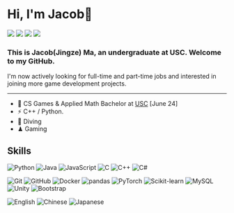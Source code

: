 # Hi, I'm Jacob👋

[![](https://img.shields.io/badge/website-000000?style=for-the-badge&logo=About.me&logoColor=white)]([https://hehao98.github.io/](https://majingze.com/))
[![](https://img.shields.io/badge/LinkedIn-0077B5?style=for-the-badge&logo=linkedin&logoColor=white)](https://www.linkedin.com/in/jingze-ma/)
[![](https://img.shields.io/badge/Email-D14836?style=for-the-badge&logo=gmail&logoColor=white)](mailto://jingzema@usc.edu)
[![](https://img.shields.io/badge/Discord-7289DA?style=for-the-badge&logo=discord&logoColor=white)](discordapp.com/users/879185262599614555)

### This is Jacob(Jingze) Ma, an undergraduate at USC. Welcome to my GitHub. 

I'm now actively looking for full-time and part-time jobs and interested in joining more game development projects. 

---

- 🍻 CS Games & Applied Math Bachelor at [USC](https://www.usc.edu/) [June 24]
- ⚡ C++ / Python.
- 🤿 Diving
- ♟ Gaming

## Skills

![Python](https://img.shields.io/badge/-Python-black?style=flat-square&logo=Python)
![Java](https://img.shields.io/badge/-Java-black?style=flat-square&logo=oracle)
![JavaScript](https://img.shields.io/badge/-JavaScript-black?style=flat-square&logo=javascript)
![C](https://img.shields.io/badge/-C-black?style=flat-square&logo=c)
![C++](https://img.shields.io/badge/-C++-black?style=flat-square&logo=cplusplus)
![C#](https://img.shields.io/badge/-C%23-black?style=flat-square&logo=csharp)

![Git](https://img.shields.io/badge/-Git-black?style=flat-square&logo=git)
![GitHub](https://img.shields.io/badge/-GitHub-black?style=flat-square&logo=github)
![Docker](https://img.shields.io/badge/-Docker-black?style=flat-square&logo=docker)
![pandas](https://img.shields.io/badge/-pandas-black?style=flat-square&logo=pandas)
![PyTorch](https://img.shields.io/badge/-PyTorch-black?style=flat-square&logo=pytorch)
![Scikit-learn](https://img.shields.io/badge/-Scikit--learn-black?style=flat-square&logo=scikitlearn)
![MySQL](https://img.shields.io/badge/-MySQL-black?style=flat-square&logo=mysql)
![Unity](https://img.shields.io/badge/-Unity-black?style=flat-square&logo=unity)
![Bootstrap](https://img.shields.io/badge/-Bootstrap-black?style=flat-square&logo=bootstrap)

![English](https://img.shields.io/badge/-English-black?style=flat-square)
![Chinese](https://img.shields.io/badge/-简体中文-black?style=flat-square)
![Japanese](https://img.shields.io/badge/-日本語-black?style=flat-square)
